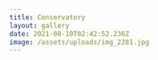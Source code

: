 ```yaml
---
title: Conservatory
layout: gallery
date: 2021-08-10T02:42:52.236Z
image: /assets/uploads/img_2281.jpg
---
```

